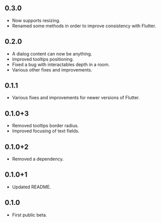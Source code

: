 ## 0.3.0

* Now supports resizing.
* Renamed some methods in order to improve consistency with Flutter.

## 0.2.0

* A dialog content can now be anything.
* Improved tooltips positioning.
* Fixed a bug with interactables depth in a room.
* Various other fixes and improvements.

## 0.1.1

* Various fixes and improvements for newer versions of Flutter.

## 0.1.0+3

* Removed tooltips border radius.
* Improved focusing of text fields.

## 0.1.0+2

* Removed a dependency.

## 0.1.0+1

* Updated README.

## 0.1.0

* First public beta.

